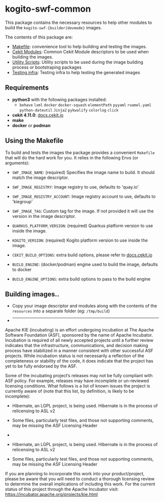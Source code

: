 <!--
   Licensed to the Apache Software Foundation (ASF) under one
   or more contributor license agreements.  See the NOTICE file
   distributed with this work for additional information
   regarding copyright ownership.  The ASF licenses this file
   to you under the Apache License, Version 2.0 (the
   "License"); you may not use this file except in compliance
   with the License.  You may obtain a copy of the License at
     http://www.apache.org/licenses/LICENSE-2.0
   Unless required by applicable law or agreed to in writing,
   software distributed under the License is distributed on an
   "AS IS" BASIS, WITHOUT WARRANTIES OR CONDITIONS OF ANY
   KIND, either express or implied.  See the License for the
   specific language governing permissions and limitations
   under the License.
-->

# kogito-swf-common

This package contains the necessary resources to help other modules to build the `kogito-swf-{builder|devmode}` images.

The contents of this package are:

- [Makefile](./resources/Makefile): convenience tool to help building and testing the images.
- [Cekit Modules](./resources/modules): Common Cekit Module descriptors to be used when building the images.
- [Utility Scripts](./resources/scripts): Utility scripts to be used during the image building process or bootstraping packages
- [Testing infra](./resources/tests): Testing infra to help testing the generated images

## Requirements

- **python3** with the following packages installed:
  - `behave` `lxml` `docker` `docker-squash` `elementPath` `pyyaml` `ruamel.yaml` `python-dateutil` `Jinja2` `pykwalify` `colorlog` `click`
- **cekit 4.11.0**: [docs.cekit.io](https://docs.cekit.io/en/latest/index.html)
- **make**
- **docker** or **podman**

## Using the Makefile

To build and tests the images the package provides a convenient `Makefile` that will do the hard work for you. It relies in the following Envs (or arguments):

- `SWF_IMAGE_NAME`: (required) Specifies the image name to build. It should match the image descriptor.
- `SWF_IMAGE_REGISTRY`: Image registry to use, defaults to 'quay.io'
- `SWF_IMAGE_REGISTRY_ACCOUNT`: Image registry account to use, defaults to 'kiegroup'
- `SWF_IMAGE_TAG`: Custom tag for the image. If not provided it will use the version in the image descriptor.

- `QUARKUS_PLATFORM_VERSION`: (required) Quarkus platform version to use inside the image.
- `KOGITO_VERSION`: (required) Kogito platform version to use inside the image.

- `CEKIT_BUILD_OPTIONS`: extra build options, please refer to [docs.cekit.io](https://docs.cekit.io/en/latest/index.html)
- `BUILD_ENGINE`: (docker/podman) engine used to build the image, defaults to docker
- `BUILD_ENGINE_OPTIONS`: extra build options to pass to the build engine

## Building images..

- Copy your image descriptor and modules along with the contents of the `resources` into a separate folder (eg: `/tmp/build`)
- ***

Apache KIE (incubating) is an effort undergoing incubation at The Apache Software
Foundation (ASF), sponsored by the name of Apache Incubator. Incubation is
required of all newly accepted projects until a further review indicates that
the infrastructure, communications, and decision making process have stabilized
in a manner consistent with other successful ASF projects. While incubation
status is not necessarily a reflection of the completeness or stability of the
code, it does indicate that the project has yet to be fully endorsed by the ASF.

Some of the incubating project’s releases may not be fully compliant with ASF
policy. For example, releases may have incomplete or un-reviewed licensing
conditions. What follows is a list of known issues the project is currently
aware of (note that this list, by definition, is likely to be incomplete):

- Hibernate, an LGPL project, is being used. Hibernate is in the process of relicensing to ASL v2
- Some files, particularly test files, and those not supporting comments, may be missing the ASF Licensing Header
-

- Hibernate, an LGPL project, is being used. Hibernate is in the process of
  relicensing to ASL v2
- Some files, particularly test files, and those not supporting comments, may
  be missing the ASF Licensing Header

If you are planning to incorporate this work into your product/project, please
be aware that you will need to conduct a thorough licensing review to determine
the overall implications of including this work. For the current status of this
project through the Apache Incubator visit:
https://incubator.apache.org/projects/kie.html
